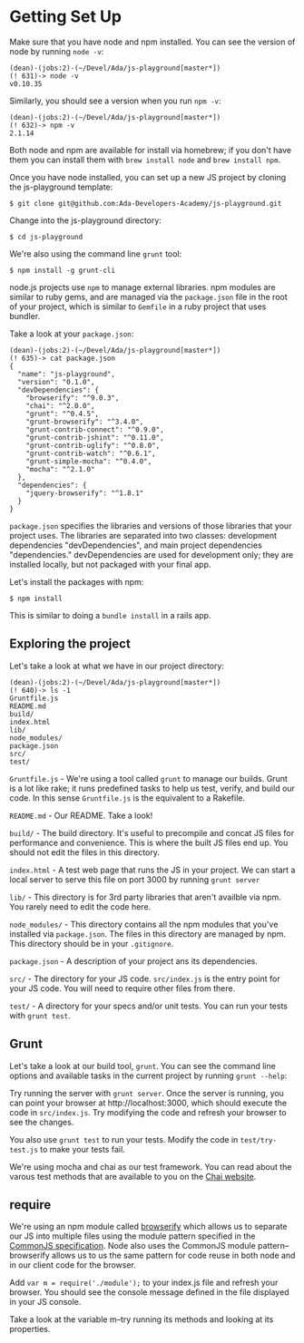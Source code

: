# Getting Set Up

Make sure that you have node and npm installed. You can see the version of node by running ```node -v```:

```
(dean)-(jobs:2)-(~/Devel/Ada/js-playground[master*])
(! 631)-> node -v
v0.10.35
```

Similarly, you should see a version when you run ```npm -v```:

```
(dean)-(jobs:2)-(~/Devel/Ada/js-playground[master*])
(! 632)-> npm -v
2.1.14
```

Both node and npm are available for install via homebrew; if you don't have them you can install them with ```brew install node``` and ```brew install npm```.

Once you have node installed, you can set up a new JS project by cloning the js-playground template:

```
$ git clone git@github.com:Ada-Developers-Academy/js-playground.git
```

Change into the js-playground directory:

```
$ cd js-playground
```

We're also using the command line ```grunt``` tool:

```
$ npm install -g grunt-cli
```

node.js projects use ```npm``` to manage external libraries. npm modules are similar to ruby gems, and are managed via the ```package.json``` file in the root of your project, which is similar to ```Gemfile``` in a ruby project that uses bundler.

Take a look at your ```package.json```:

```
(dean)-(jobs:2)-(~/Devel/Ada/js-playground[master*])
(! 635)-> cat package.json
{
  "name": "js-playground",
  "version": "0.1.0",
  "devDependencies": {
    "browserify": "^9.0.3",
    "chai": "^2.0.0",
    "grunt": "^0.4.5",
    "grunt-browserify": "^3.4.0",
    "grunt-contrib-connect": "^0.9.0",
    "grunt-contrib-jshint": "^0.11.0",
    "grunt-contrib-uglify": "^0.8.0",
    "grunt-contrib-watch": "^0.6.1",
    "grunt-simple-mocha": "^0.4.0",
    "mocha": "^2.1.0"
  },
  "dependencies": {
    "jquery-browserify": "^1.8.1"
  }
}
```

```package.json``` specifies the libraries and versions of those libraries that your project uses. The libraries are separated into two classes: development dependencies "devDependencies", and main project dependencies "dependencies." devDependencies are used for development only; they are installed locally, but not packaged with your final app.

Let's install the packages with npm:

```
$ npm install
```

This is similar to doing a ```bundle install``` in a rails app.

## Exploring the project

Let's take a look at what we have in our project directory:

```
(dean)-(jobs:2)-(~/Devel/Ada/js-playground[master*])
(! 640)-> ls -1
Gruntfile.js
README.md
build/
index.html
lib/
node_modules/
package.json
src/
test/
```

```Gruntfile.js``` - We're using a tool called ```grunt``` to manage our builds. Grunt is a lot like rake; it runs predefined tasks to help us test, verify, and build our code. In this sense ```Gruntfile.js``` is the equivalent to a Rakefile.

```README.md``` - Our README. Take a look!

```build/``` - The build directory. It's useful to precompile and concat JS files for performance and convenience. This is where the built JS files end up. You should not edit the files in this directory.

```index.html``` - A test web page that runs the JS in your project. We can start a local server to serve this file on port 3000 by running ```grunt server```

```lib/``` - This directory is for 3rd party libraries that aren't availble via npm. You rarely need to edit the code here.

```node_modules/``` - This directory contains all the npm modules that you've installed via ```package.json```. The files in this directory are managed by npm. This directory should be in your ```.gitignore```.

```package.json``` - A description of your project ans its dependencies.

```src/``` - The directory for your JS code. ```src/index.js``` is the entry point for your JS code. You will need to require other files from there.

```test/``` - A directory for your specs and/or unit tests. You can run your tests with ```grunt test```.

## Grunt

Let's take a look at our build tool, ```grunt```. You can see the command line options and available tasks in the current project by running ```grunt --help```:

Try running the server with ```grunt server```. Once the server is running, you can point your browser at http://localhost:3000, which should execute the code in ```src/index.js```. Try modifying the code and refresh your browser to see the changes.

You also use ```grunt test``` to run your tests. Modify the code in ```test/try-test.js``` to make your tests fail.

We're using mocha and chai as our test framework. You can read about the varous test methods that are available to you on the [Chai website](http://chaijs.com/api/assert/).

## require

We're using an npm module called [browserify](http://browserify.org/) which allows us to separate our JS into multiple files using the module pattern specified in the [CommonJS specification](http://wiki.commonjs.org/wiki/CommonJS). Node also uses the CommonJS module pattern–browserify allows us to us the same pattern for code reuse in both node and in our client code for the browser.

Add ```var m = require('./module');``` to your index.js file and refresh your browser. You should see the console message defined in the file displayed in your JS console.

Take a look at the variable m–try running its methods and looking at its properties.
